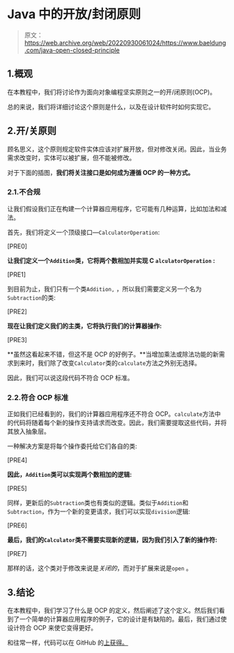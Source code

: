 # Java 中的开放/封闭原则

> 原文：<https://web.archive.org/web/20220930061024/https://www.baeldung.com/java-open-closed-principle>

## 1.概观

在本教程中，我们将讨论作为面向对象编程坚实原则之一的开/闭原则(OCP)。

总的来说，我们将详细讨论这个原则是什么，以及在设计软件时如何实现它。

## 2.开/关原则

顾名思义，这个原则规定软件实体应该对扩展开放，但对修改关闭。因此，当业务需求改变时，实体可以被扩展，但不能被修改。

对于下面的插图，**我们将关注接口是如何成为遵循 OCP 的一种方式。**

### 2.1.不合规

让我们假设我们正在构建一个计算器应用程序，它可能有几种运算，比如加法和减法。

首先，我们将定义一个顶级接口—`CalculatorOperation`:

[PRE0]

**让我们定义一个`Addition`类，它将两个数相加并实现 C `alculatorOperation` :**

[PRE1]

到目前为止，我们只有一个类`Addition,` ，所以我们需要定义另一个名为`Subtraction`的类:

[PRE2]

**现在让我们定义我们的主类，它将执行我们的计算器操作:**

[PRE3]

**虽然这看起来不错，但这不是 OCP 的好例子。**当增加乘法或除法功能的新需求到来时，我们除了改变`Calculator`类的`calculate`方法之外别无选择。

因此，我们可以说这段代码不符合 OCP 标准。

### 2.2.符合 OCP 标准

正如我们已经看到的，我们的计算器应用程序还不符合 OCP。`calculate`方法中的代码将随着每个新的操作支持请求而改变。因此，我们需要提取这些代码，并将其放入抽象层。

一种解决方案是将每个操作委托给它们各自的类:

[PRE4]

**因此，`Addition`类可以实现两个数相加的逻辑:**

[PRE5]

同样，更新后的`Subtraction`类也有类似的逻辑。类似于`Addition`和`Subtraction`，作为一个新的变更请求，我们可以实现`division`逻辑:

[PRE6]

**最后，我们的`Calculator`类不需要实现新的逻辑，因为我们引入了新的操作符:**

[PRE7]

那样的话，这个类对于修改来说是*关闭的*，而对于扩展来说是`open` 。

## 3.结论

在本教程中，我们学习了什么是 OCP 的定义，然后阐述了这个定义。然后我们看到了一个简单的计算器应用程序的例子，它的设计是有缺陷的。最后，我们通过使设计符合 OCP 来使它变得更好。

和往常一样，代码可以在 GitHub 的[上获得。](https://web.archive.org/web/20220805100812/https://github.com/eugenp/tutorials/tree/master/patterns/solid)